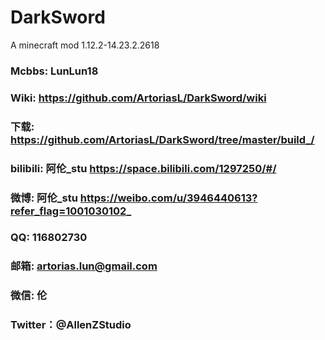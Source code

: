 # DarkSword
A minecraft mod
1.12.2-14.23.2.2618

### Mcbbs: LunLun18
### Wiki: https://github.com/ArtoriasL/DarkSword/wiki
### 下载: https://github.com/ArtoriasL/DarkSword/tree/master/build_/
### bilibili: 阿伦_stu https://space.bilibili.com/1297250/#/
### 微博: 阿伦_stu https://weibo.com/u/3946440613?refer_flag=1001030102_
### QQ: 116802730
### 邮箱: artorias.lun@gmail.com
### 微信: 伦
### Twitter：@AllenZStudio
